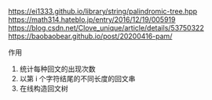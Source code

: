 https://ei1333.github.io/library/string/palindromic-tree.hpp
https://math314.hateblo.jp/entry/2016/12/19/005919
https://blog.csdn.net/Clove_unique/article/details/53750322
https://baobaobear.github.io/post/20200416-pam/

作用

1. 统计每种回文的出现次数
2. 以第 i 个字符结尾的不同长度的回文串
3. 在线构造回文树
